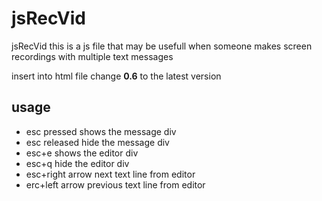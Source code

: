 # jsRecVid
jsRecVid
this is a js file that may be usefull when someone makes screen recordings with multiple text messages

insert into html file change **0.6** to the latest version

 <script src="https://cdn.jsdelivr.net/gh/layerswing/jsRecVid@0.6/js/jsRecVid.js"></script>
 
 ## usage
 
 
 * esc  pressed         shows the message div
 * esc  released        hide the message div
 * esc+e                shows the editor div
 * esc+q                hide the editor div
 * esc+right arrow      next text line from editor
 * erc+left arrow       previous text line from editor
